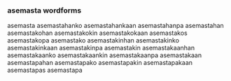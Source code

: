 
### asemasta wordforms

asemasta
asemastahanko
asemastahankaan
asemastahanpa
asemastahan
asemastakohan
asemastakokin
asemastakokaan
asemastakos
asemastakopa
asemastako
asemastakinhan
asemastakinko
asemastakinkaan
asemastakinpa
asemastakin
asemastakaanhan
asemastakaanko
asemastakaankin
asemastakaanpa
asemastakaan
asemastapahan
asemastapako
asemastapakin
asemastapakaan
asemastapas
asemastapa

